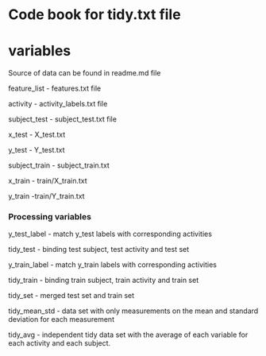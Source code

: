 # Code book for tidy.txt file

# variables
Source of data can be found in readme.md file

feature_list - features.txt file

activity - activity_labels.txt file

subject_test - subject_test.txt file

x_test - X_test.txt

y_test - Y_test.txt

subject_train - subject_train.txt

x_train - train/X_train.txt

y_train -train/Y_train.txt

### Processing variables
y_test_label - match y_test labels with corresponding activities

tidy_test - binding test subject, test activity and test set

y_train_label - match y_train labels with corresponding 
activities

tidy_train - binding train subject, train activity and train set

tidy_set - merged test set and train set

tidy_mean_std - data set with only measurements on the mean and standard deviation for each measurement

tidy_avg - independent tidy data set with the average of each variable for each activity and each subject. 

